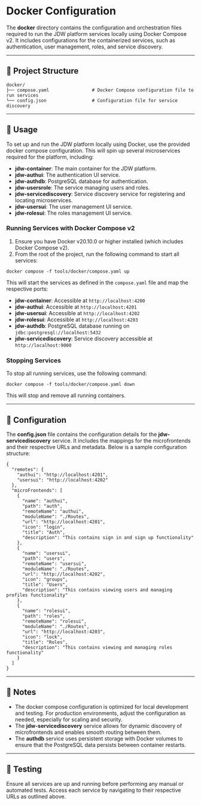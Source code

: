 # Docker Configuration

The **docker** directory contains the configuration and orchestration files required to run the JDW platform services
locally using Docker Compose v2. It includes configurations for the containerized services, such as authentication, user
management, roles, and service discovery.

---

## 📁 Project Structure

```
docker/
├── compose.yaml                # Docker Compose configuration file to run services
└── config.json                 # Configuration file for service discovery
```

---

## 🔧 Usage

To set up and run the JDW platform locally using Docker, use the provided docker compose configuration. This will spin
up several microservices required for the platform, including:

- **jdw-container**: The main container for the JDW platform.
- **jdw-authui**: The authentication UI service.
- **jdw-authdb**: PostgreSQL database for authentication.
- **jdw-usersrole**: The service managing users and roles.
- **jdw-servicediscovery**: Service discovery service for registering and locating microservices.
- **jdw-usersui**: The user management UI service.
- **jdw-rolesui**: The roles management UI service.

### Running Services with Docker Compose v2

1. Ensure you have Docker v20.10.0 or higher installed (which includes Docker Compose v2).
2. From the root of the project, run the following command to start all services:

```
docker compose -f tools/docker/compose.yaml up
```

This will start the services as defined in the `compose.yaml` file and map the respective ports:

- **jdw-container**: Accessible at `http://localhost:4200`
- **jdw-authui**: Accessible at `http://localhost:4201`
- **jdw-usersui**: Accessible at `http://localhost:4202`
- **jdw-rolesui**: Accessible at `http://localhost:4203`
- **jdw-authdb**: PostgreSQL database running on `jdbc:postgresql://localhost:5432`
- **jdw-servicediscovery**: Service discovery accessible at `http://localhost:9000`

### Stopping Services

To stop all running services, use the following command:

```
docker compose -f tools/docker/compose.yaml down
```

This will stop and remove all running containers.

---

## 🔧 Configuration

The **config.json** file contains the configuration details for the **jdw-servicediscovery** service. It includes the
mappings for the microfrontends and their respective URLs and metadata. Below is a sample configuration structure:

```
{
  "remotes": {
    "authui": "http://localhost:4201",
    "usersui": "http://localhost:4202"
  },
  "microFrontends": [
    {
      "name": "authui",
      "path": "auth",
      "remoteName": "authui",
      "moduleName": "./Routes",
      "url": "http://localhost:4201",
      "icon": "login",
      "title": "Auth",
      "description": "This contains sign in and sign up functionality"
    },
    {
      "name": "usersui",
      "path": "users",
      "remoteName": "usersui",
      "moduleName": "./Routes",
      "url": "http://localhost:4202",
      "icon": "groups",
      "title": "Users",
      "description": "This contains viewing users and managing profiles functionality"
    },
    {
      "name": "rolesui",
      "path": "roles",
      "remoteName": "rolesui",
      "moduleName": "./Routes",
      "url": "http://localhost:4203",
      "icon": "lock",
      "title": "Roles",
      "description": "This contains viewing and managing roles functionality"
    }
  ]
}
```

---

## 📌 Notes

- The docker compose configuration is optimized for local development and testing. For production environments, adjust
  the configuration as needed, especially for scaling and security.
- The **jdw-servicediscovery** service allows for dynamic discovery of microfrontends and enables smooth routing between
  them.
- The **authdb** service uses persistent storage with Docker volumes to ensure that the PostgreSQL data persists between
  container restarts.

---

## 🧪 Testing

Ensure all services are up and running before performing any manual or automated tests. Access each service by
navigating to their respective URLs as outlined above.

